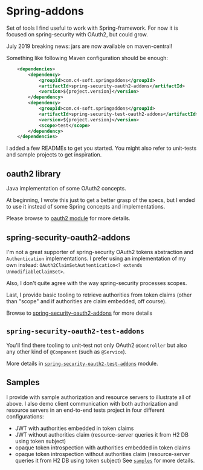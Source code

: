 # Spring-addons

Set of tools I find useful to work with Spring-framework.
For now it is focused on spring-security with OAuth2, but could grow.

July 2019 breaking news: jars are now available on maven-central!

Something like following Maven configuration should be enough:
``` xml
	<dependencies>
		<dependency>
			<groupId>com.c4-soft.springaddons</groupId>
			<artifactId>spring-security-oauth2-addons</artifactId>
			<version>${project.version}</version>
		</dependency>
		<dependency>
			<groupId>com.c4-soft.springaddons</groupId>
			<artifactId>spring-security-test-oauth2-addons</artifactId>
			<version>${project.version}</version>
			<scope>test</scope>
		</dependency>
	</dependencies>
```

I added a few READMEs to get you started. You might also refer to unit-tests and sample projects to get inspiration.

## oauth2 library

Java implementation of some OAuth2 concepts.

At beginning, I wrote this just to get a better grasp of the specs, but I ended to use it instead of some Spring concepts and implementations.

Please browse to [oauth2 module](https://github.com/ch4mpy/spring-addons/tree/master/oauth2) for more details.

## spring-security-oauth2-addons

I'm not a great supporter of spring-security OAuth2 tokens abstraction and `Authentication` implementations.
I prefer using an implementation of my own instead: `OAuth2ClaimSetAuthentication<? extends UnmodifiableClaimSet>`.

Also, I don't quite agree with the way spring-security processes scopes.

Last, I provide basic tooling to retrieve authorities from token claims (other than "scope" and if authorities are claim embedded, off course).

Browse to [spring-security-oauth2-addons](https://github.com/ch4mpy/spring-addons/tree/master/spring-security-oauth2-addons) for more details

## `spring-security-oauth2-test-addons`

You'll find there tooling to unit-test not only OAuth2 `@Controller` but also any other kind of `@Component` (such as `@Service`).

More details in [`spring-security-oauth2-test-addons`](https://github.com/ch4mpy/spring-addons/tree/master/spring-security-test-oauth2-addons) module.

## Samples
I provide with sample authorization and resource servers to illustrate all of above.
I also demo client communication with both authorization and resource servers in an end-to-end tests project in four different configurations:
* JWT with authorities embedded in token claims
* JWT without authorities claim (resource-server queries it from H2 DB using token subject)
* opaque token introspection with authorities embedded in token claims
* opaque token introspection without authorities claim (resource-server queries it from H2 DB using token subject)
See [`samples`](https://github.com/ch4mpy/spring-addons/tree/master/samples) for more details.

